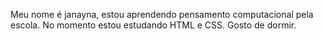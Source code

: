 Meu nome é janayna, estou aprendendo pensamento computacional pela escola.
No momento estou estudando HTML e CSS.
Gosto de dormir.
